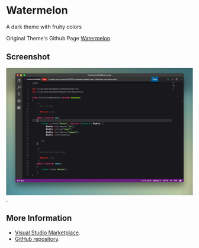 # Watermelon

A dark theme with fruity colors

Original Theme's Github Page [Watermelon](https://github.com/toolbarthomas/Watermelon).

## Screenshot
![](http://raw.githubusercontent.com/toolbarthomas/Watermelon/master/watermelon/screenshot.png).


## More Information
* [Visual Studio Marketplace](https://marketplace.visualstudio.com/items/gerane.Theme-3024Day).
* [GitHub repository](https://github.com/toolbarthomas/Watermelon).
